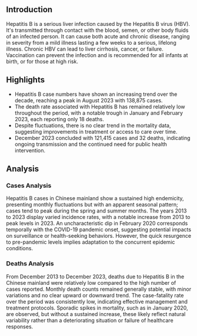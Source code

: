 ## Introduction

Hepatitis B is a serious liver infection caused by the Hepatitis B virus (HBV). It's transmitted through contact with the blood, semen, or other body fluids of an infected person. It can cause both acute and chronic disease, ranging in severity from a mild illness lasting a few weeks to a serious, lifelong illness. Chronic HBV can lead to liver cirrhosis, cancer, or failure. Vaccination can prevent the infection and is recommended for all infants at birth, or for those at high risk.

## Highlights

- Hepatitis B case numbers have shown an increasing trend over the decade, reaching a peak in August 2023 with 138,875 cases. <br/>
- The death rate associated with Hepatitis B has remained relatively low throughout the period, with a notable trough in January and February 2023, each reporting only 18 deaths. <br/>
- Despite fluctuations, there is no clear trend in the mortality data, suggesting improvements in treatment or access to care over time. <br/>
- December 2023 concluded with 121,415 cases and 32 deaths, indicating ongoing transmission and the continued need for public health intervention. <br/>

## Analysis

### Cases Analysis
Hepatitis B cases in Chinese mainland show a sustained high endemicity, presenting monthly fluctuations but with an apparent seasonal pattern; cases tend to peak during the spring and summer months. The years 2013 to 2023 display varied incidence rates, with a notable increase from 2013 to peak levels in 2023. An uncharacteristic dip in February 2020 corresponds temporally with the COVID-19 pandemic onset, suggesting potential impacts on surveillance or health-seeking behaviors. However, the quick resurgence to pre-pandemic levels implies adaptation to the concurrent epidemic conditions.

### Deaths Analysis
From December 2013 to December 2023, deaths due to Hepatitis B in the Chinese mainland were relatively low compared to the high number of cases reported. Monthly death counts remained generally stable, with minor variations and no clear upward or downward trend. The case-fatality rate over the period was consistently low, indicating effective management and treatment protocols. Sporadic spikes in mortality, such as in January 2020, are observed, but without a sustained increase, these likely reflect natural variability rather than a deteriorating situation or failure of healthcare responses.
